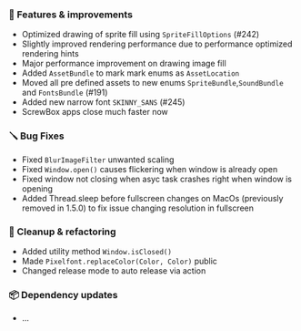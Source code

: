 ### 🚀 Features & improvements

- Optimized drawing of sprite fill using `SpriteFillOptions` (#242)
- Slightly improved rendering performance due to performance optimized rendering hints
- Major performance improvement on drawing image fill
- Added `AssetBundle` to mark mark enums as `AssetLocation`
- Moved all pre defined assets to new enums `SpriteBundle`,`SoundBundle` and `FontsBundle` (#191)
- Added new narrow font `SKINNY_SANS` (#245)
- ScrewBox apps close much faster now

### 🪛 Bug Fixes

- Fixed `BlurImageFilter` unwanted scaling
- Fixed `Window.open()` causes flickering when window is already open
- Fixed window not closing when asyc task crashes right when window is opening
- Added Thread.sleep before fullscreen changes on MacOs (previously removed in 1.5.0) to fix issue changing resolution in fullscreen

### 🧽 Cleanup & refactoring

- Added utility method `Window.isClosed()`
- Made `Pixelfont.replaceColor(Color, Color)` public
- Changed release mode to auto release via action

### 📦 Dependency updates

- ...